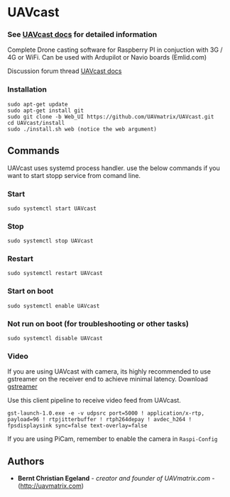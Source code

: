 # UAVcast

### See [UAVcast docs](http://uavcast.uavmatrix.com) for detailed information
Complete Drone casting software for Raspberry PI in conjuction with 3G / 4G or WiFi. Can be used with Ardupilot or Navio boards (Emlid.com)

Discussion forum thread
[UAVcast docs](http://uavmatrix.com/viewpost/5/110/741/0/Raspberry-Pi/UAVcast.-Casting-software-for-Raspberry-PI.-Supports-3G-/-4G-/-WiFi.)


### Installation

```
sudo apt-get update
sudo apt-get install git
sudo git clone -b Web_UI https://github.com/UAVmatrix/UAVcast.git
cd UAVcast/install
sudo ./install.sh web (notice the web argument)
```

## Commands
UAVcast uses systemd process handler. use the below commands if you want to start stopp service from comand line.

### Start
```sudo systemctl start UAVcast```

### Stop
```sudo systemctl stop UAVcast```

### Restart
```sudo systemctl restart UAVcast```

### Start on boot 
```sudo systemctl enable UAVcast```

### Not run on boot (for troubleshooting or other tasks)
```sudo systemctl disable UAVcast```


 
### Video
If you are using UAVcast with camera, its highly recommended to use gstreamer on the receiver end to achieve minimal latency.
Download [gstreamer](https://gstreamer.freedesktop.org/download/)

Use this client pipeline to receive video feed from UAVcast.

``` 
gst-launch-1.0.exe -e -v udpsrc port=5000 ! application/x-rtp, payload=96 ! rtpjitterbuffer ! rtph264depay ! avdec_h264 ! fpsdisplaysink sync=false text-overlay=false 
```

If you are using PiCam, remember to enable the camera in ```Raspi-Config```

## Authors

* **Bernt Christian Egeland** - *creator and founder of UAVmatrix.com* - (http://uavmatrix.com)
